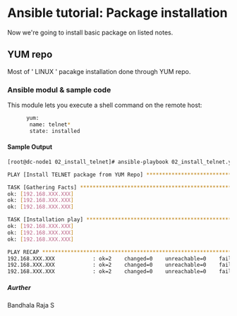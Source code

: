# Ansible tutorial: Package installation

Now we're going to install basic package on listed notes.

## YUM repo

Most of ' LINUX ' pacakge installation done through YUM repo.

### Ansible modul & sample code 

This module lets you execute a shell command on the remote host:

```bash
      yum:
       name: telnet*
       state: installed
```

#### Sample Output

```bash
[root@dc-node1 02_install_telnet]# ansible-playbook 02_install_telnet.yml

PLAY [Install TELNET package from YUM Repo] **************************************************************************************************************************************

TASK [Gathering Facts] ***********************************************************************************************************************************************************
ok: [192.168.XXX.XXX]
ok: [192.168.XXX.XXX]
ok: [192.168.XXX.XXX]

TASK [Installation play] *********************************************************************************************************************************************************
ok: [192.168.XXX.XXX]
ok: [192.168.XXX.XXX]
ok: [192.168.XXX.XXX]

PLAY RECAP ***********************************************************************************************************************************************************************
192.168.XXX.XXX            : ok=2    changed=0    unreachable=0    failed=0    skipped=0    rescued=0    ignored=0
192.168.XXX.XXX            : ok=2    changed=0    unreachable=0    failed=0    skipped=0    rescued=0    ignored=0
192.168.XXX.XXX            : ok=2    changed=0    unreachable=0    failed=0    skipped=0    rescued=0    ignored=0

```
##### Aurther
  Bandhala Raja S